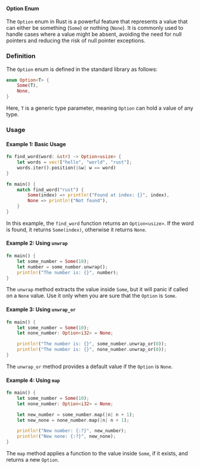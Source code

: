 #### Option Enum

The `Option` enum in Rust is a powerful feature that represents a value that can either be something (`Some`) or nothing (`None`). It is commonly used to handle cases where a value might be absent, avoiding the need for null pointers and reducing the risk of null pointer exceptions.

### Definition

The `Option` enum is defined in the standard library as follows:

```rust
enum Option<T> {
    Some(T),
    None,
}
```

Here, `T` is a generic type parameter, meaning `Option` can hold a value of any type.

### Usage

#### Example 1: Basic Usage

```rust
fn find_word(word: &str) -> Option<usize> {
    let words = vec!["hello", "world", "rust"];
    words.iter().position(|&w| w == word)
}

fn main() {
    match find_word("rust") {
        Some(index) => println!("Found at index: {}", index),
        None => println!("Not found"),
    }
}
```

In this example, the `find_word` function returns an `Option<usize>`. If the word is found, it returns `Some(index)`, otherwise it returns `None`.

#### Example 2: Using `unwrap`

```rust
fn main() {
    let some_number = Some(10);
    let number = some_number.unwrap();
    println!("The number is: {}", number);
}
```

The `unwrap` method extracts the value inside `Some`, but it will panic if called on a `None` value. Use it only when you are sure that the `Option` is `Some`.

#### Example 3: Using `unwrap_or`

```rust
fn main() {
    let some_number = Some(10);
    let none_number: Option<i32> = None;

    println!("The number is: {}", some_number.unwrap_or(0));
    println!("The number is: {}", none_number.unwrap_or(0));
}
```

The `unwrap_or` method provides a default value if the `Option` is `None`.

#### Example 4: Using `map`

```rust
fn main() {
    let some_number = Some(10);
    let none_number: Option<i32> = None;

    let new_number = some_number.map(|n| n + 1);
    let new_none = none_number.map(|n| n + 1);

    println!("New number: {:?}", new_number);
    println!("New none: {:?}", new_none);
}
```

The `map` method applies a function to the value inside `Some`, if it exists, and returns a new `Option`.
